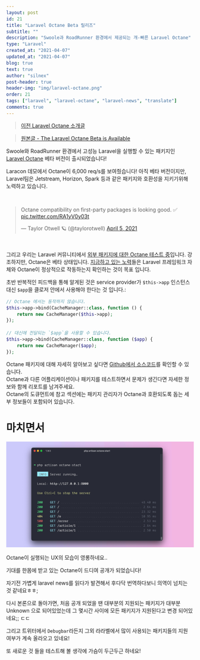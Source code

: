 ```yaml
---
layout: post
id: 21
title: "Laravel Octane Beta 릴리즈"
subtitle: ""
description: "Swoole과 RoadRunner 환경에서 제공되는 개-빠른 Laravel Octane"
type: "Laravel"
created_at: "2021-04-07"
updated_at: "2021-04-07"
blog: true
text: true
author: "silnex"
post-header: true
header-img: "img/laravel-octane.png"
order: 21
tags: ["laravel", "laravel-octane", "laravel-news", "translate"]
comments: true
---
```


> [이전 Laravel Octane 소개글](/blog/laravel-octane)

> [원본글 - The Laravel Octane Beta is Available](https://laravel-news.com/laravel-octane-beta)

Swoole와 RoadRunner 환경에서 고성능 Laravel을 실행할 수 있는 패키지인 [Laravel Octane](/blog/laravel-octane) 베타 버전이 출시되었습니다!

Laracon 데모에서 Octane이 6,000 req/s를 보여줬습니다! 아직 베타 버전이지만, Laravel팀은 Jetstream, Horizon, Spark 등과 같은 패키지와 호환성을 지키기위해 노력하고 있습니다.

<br />
<blockquote class="twitter-tweet"><p lang="en" dir="ltr">Octane compatibility on first-party packages is looking good. ✅ <a href="https://t.co/RA1yV0y03t">pic.twitter.com/RA1yV0y03t</a></p>&mdash; Taylor Otwell 🪐 (@taylorotwell) <a href="https://twitter.com/taylorotwell/status/1379145886677266432?ref_src=twsrc%5Etfw">April 5, 2021</a></blockquote> <script async src="https://platform.twitter.com/widgets.js" charset="utf-8"></script>
<br />

그리고 우리는 Laravel 커뮤니티에서 [외부 패키지에 대한 Octane 테스트 중](https://twitter.com/themsaid/status/1379101925250043906)입니다. 강조하지만, Octane은 베타 상태입니다. [지금하고 있는 노력](https://twitter.com/taylorotwell/status/1378025903163342853)들은 Laravel 프레임워크 자체와 Octane이 정상적으로 작동하는지 확인하는 것이 목표 입니다.

초반 반복적인 피드백을 통해 알게된 것은 service provider가 `$this->app` 인스턴스 대신 `$app`을 클로저 안에서 사용해야 한다는 것 입니다.:

```php
// Octane 에서는 동작하지 않습니다.
$this->app->bind(CacheManager::class, function () {
    return new CacheManager($this->app);
});

// 대신에 전달되는 `$app`을 사용할 수 있습니다.
$this->app->bind(CacheManager::class, function ($app) {
    return new CacheManager($app);
});
```

Octane 패키지에 대해 자세히 알아보고 싶다면 [Github에서 소스코드](https://github.com/laravel/octane)를 확인할 수 있습니다.  
Octane과 다른 어플리케이션이나 패키지를 테스트하면서 문제가 생긴다면 자세한 정보와 함께 리포트를 남겨주세요.  
Octane의 도큐먼트에 참고 섹션에는 패키지 관리자가 Octane과 호환되도록 돕는 세부 정보들이 포함되어 있습니다.

# 마치면서
![octane-start](./img/octane-start.jpeg)

<figcaption>Octane이 실행되는 UX의 모습이 영롱하네요..</figcaption>

기대를 한몸에 받고 있는 Octane이 드디여 공개가 되었습니다!

자기전 가볍게 laravel news를 읽다가 발견해서 후다닥 번역하다보니 의역이 넘치는 것 같네요ㅎㅎ;

다시 본론으로 돌아가면, 처음 공개 되었을 땐 대부분의 지원되는 패키지가 대부분 Unknown 으로 되어있었는데 그 몇시간 사이에 모든 패키지가 지원된다고 변경 되어있네요;; ㄷㄷ

그리고 트위터에서 `Debugbar`라든지 그외 라라벨에서 많이 사용되는 패키지들의 지원 여부가 계속 올라오고 있네요!


또 새로운 것 들을 테스트해 볼 생각에 가슴이 두근두근 하네요!